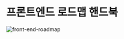 # 프론트엔드 로드맵 핸드북

![front-end-roadmap](https://user-images.githubusercontent.com/23068523/143225428-53be981d-339a-421c-a26c-16c895733668.jpeg)
